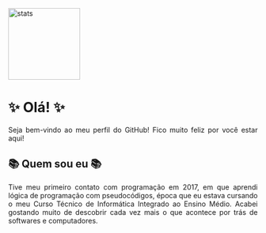 <img src="https://github-readme-stats.vercel.app/api?username=barbaraport&theme=bear" alt="stats" height="145">

# :sparkles: Olá! :sparkles:
<p align="justify">Seja bem-vindo ao meu perfil do GitHub! Fico muito feliz por você estar aqui!</p>

## :books: Quem sou eu :books:
<p align="justify">Tive meu primeiro contato com programação em 2017, em que aprendi lógica de programação com pseudocódigos, época que eu estava cursando o meu Curso Técnico de Informática Integrado ao Ensino Médio. Acabei gostando muito de descobrir cada vez mais o que acontece por trás de softwares e computadores.</p>
